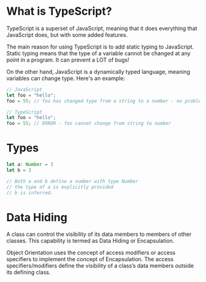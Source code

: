 # What is TypeScript?
TypeScript is a superset of JavaScript, meaning that it does everything that JavaScript does, but with some added features.

The main reason for using TypeScript is to add static typing to JavaScript. Static typing means that the type of a variable cannot be changed at any point in a program. It can prevent a LOT of bugs!

On the other hand, JavaScript is a dynamically typed language, meaning variables can change type. Here's an example:

```javascript
// JavaScript
let foo = "hello";
foo = 55; // foo has changed type from a string to a number - no problem

// TypeScript
let foo = "hello";
foo = 55; // ERROR - foo cannot change from string to number
```

# Types
```ts
let a: Number = 3
let b = 3

// Both a and b define a number with type Number
// the type of a is explicitly provided
// b is inferred.

```

# Data Hiding

A class can control the visibility of its data members to members of other classes. This capability is termed as Data Hiding or Encapsulation.

Object Orientation uses the concept of access modifiers or access specifiers to implement the concept of Encapsulation. The access specifiers/modifiers define the visibility of a class’s data members outside its defining class.
